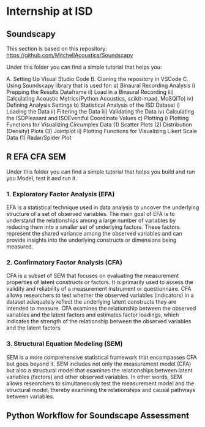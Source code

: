 # Internship at ISD

## Soundscapy 
This section is based on this repository: https://github.com/MitchellAcoustics/Soundscapy

Under this folder you can find a simple tutorial that helps you:

A.	Setting Up Visual Studio Code 
B.	Cloning the repository in VSCode
C.	Using Soundscapy library that is used for:
    a)	Binaural Recording Analysis
        i)	Prepping the Results Dataframe
        ii)	Load in a Binaural Recording
        iii)	Calculating Acoustic Metrics(Python Acoustics, scikit-maad, MoSQITo)
        iv)	Defining Analysis Settings
    b)	Statistical Analysis of the ISD Dataset
        i)	Loading the Data
        ii)	Filtering the Data
        iii)	Validating the Data
        iv)	Calculating the ISOPleasant and ISOEventful Coordinate Values
    c)	Plotting
         i) Plotting Functions for Visualizing Circumplex Data
            (1)	Scatter Plots
            (2)	Distribution (Density) Plots
            (3)	Jointplot
        ii)	Plotting Functions for Visualizing Likert Scale Data
            (1)	Radar/Spider Plot

## R EFA CFA SEM

Under this folder you can find a simple tutorial that helps you build and run you Model, test it and run it.

### 1. Exploratory Factor Analysis (EFA)
EFA is a statistical technique used in data analysis to uncover the underlying structure of a set 
of observed variables. The main goal of EFA is to understand the relationships among a large 
number of variables by reducing them into a smaller set of underlying factors. These factors 
represent the shared variance among the observed variables and can provide insights into the 
underlying constructs or dimensions being measured.

### 2. Confirmatory Factor Analysis (CFA)
CFA is a subset of SEM that focuses on evaluating the measurement properties of latent 
constructs or factors. It is primarily used to assess the validity and reliability of a 
measurement instrument or questionnaire. CFA allows researchers to test whether the 
observed variables (indicators) in a dataset adequately reflect the underlying latent constructs 
they are intended to measure. CFA examines the relationship between the observed variables
and the latent factors and estimates factor loadings, which indicates the strength of the 
relationship between the observed variables and the latent factors.

### 3. Structural Equation Modeling (SEM)
SEM is a more comprehensive statistical framework that encompasses CFA but goes beyond 
it. SEM includes not only the measurement model (CFA) but also a structural model that 
examines the relationships between latent variables (factors) and other observed variables. In 
other words, SEM allows researchers to simultaneously test the measurement model and the 
structural model, thereby examining the relationships and causal pathways between variables.

## Python Workflow for Soundscape Assessment


